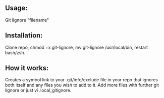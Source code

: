 ## Usage: 
Git lignore "filename"
## Installation:
Clone repo, chmod +x git-lignore, mv git-lignore /usr/local/bin, restart bash/zsh.
## How it works: 
Creates a symbol link to your .git/info/exclude file in your repo that ignores both itself and any files you wish to add to it. Add more files with further git lignore or just vi .local_gitignore.
